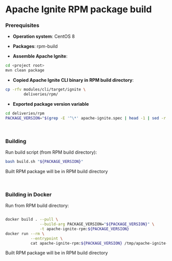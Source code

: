 # Apache Ignite RPM package build


### Prerequisites

* **Operation system**: CentOS 8

* **Packages**: rpm-build

* **Assemble Apache Ignite**:
```bash
cd <project root>
mvn clean package
```

* **Copied Apache Ignite CLI binary in RPM build directory**:
```bash
cp -rfv modules/cli/target/ignite \
        deliveries/rpm/
```

* **Exported package version variable**
```bash
cd deliveries/rpm
PACKAGE_VERSION="$(grep -E '^\*' apache-ignite.spec | head -1 | sed -r 's|.*\s-\s||')"
```

<br/>


### Building
Run build script (from RPM build directory):
```bash
bash build.sh "${PACKAGE_VERSION}"
```
Built RPM package will be in RPM build directory

<br/>

### Building in Docker
Run from RPM build directory:
```bash

docker build . --pull \
               --build-arg PACKAGE_VERSION="${PACKAGE_VERSION}" \
               -t apache-ignite-rpm:${PACKAGE_VERSION}
docker run --rm \
           --entrypoint \
           cat apache-ignite-rpm:${PACKAGE_VERSION} /tmp/apache-ignite-${PACKAGE_VERSION}.noarch.rpm > apache-ignite-${PACKAGE_VERSION}.noarch.rpm
```
Built RPM package will be in RPM build directory

